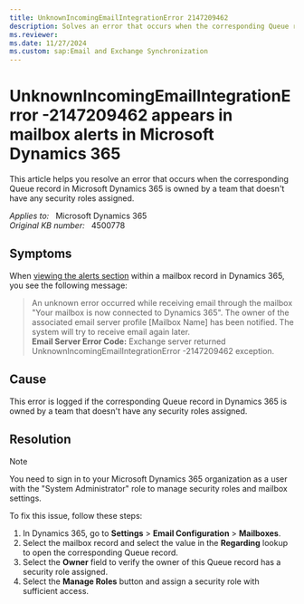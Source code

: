 ```yaml
---
title: UnknownIncomingEmailIntegrationError 2147209462
description: Solves an error that occurs when the corresponding Queue record in Dynamics 365 is owned by a team that doesn't have any security roles assigned.
ms.reviewer: 
ms.date: 11/27/2024
ms.custom: sap:Email and Exchange Synchronization
---
```

# UnknownIncomingEmailIntegrationError -2147209462 appears in mailbox alerts in Microsoft Dynamics 365

This article helps you resolve an error that occurs when the corresponding Queue record in Microsoft Dynamics 365 is owned by a team that doesn't have any security roles assigned.

_Applies to:_ &nbsp; Microsoft Dynamics 365  
_Original KB number:_ &nbsp; 4500778

## Symptoms

When [viewing the alerts section](/power-platform/admin/monitor-email-processing-errors#view-alerts) within a mailbox record in Dynamics 365, you see the following message:

> An unknown error occurred while receiving email through the mailbox "Your mailbox is now connected to Dynamics 365". The owner of the associated email server profile [Mailbox Name] has been notified. The system will try to receive email again later.  
> **Email Server Error Code:** Exchange server returned UnknownIncomingEmailIntegrationError -2147209462 exception.

## Cause

This error is logged if the corresponding Queue record in Dynamics 365 is owned by a team that doesn't have any security roles assigned.

## Resolution

> [!NOTE]
> You need to sign in to your Microsoft Dynamics 365 organization as a user with the "System Administrator" role to manage security roles and mailbox settings.

To fix this issue, follow these steps:

1. In Dynamics 365, go to **Settings** > **Email Configuration** > **Mailboxes**.
1. Select the mailbox record and select the value in the **Regarding** lookup to open the corresponding Queue record.
1. Select the **Owner** field to verify the owner of this Queue record has a security role assigned.
1. Select the **Manage Roles** button and assign a security role with sufficient access.
